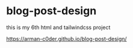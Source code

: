 # blog-post-design
this is my 6th html and tailwindcss project

 https://arman-c0der.github.io/blog-post-design/
